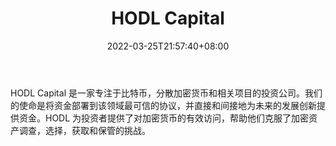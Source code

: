 ﻿---
weight: 
title: "HODL Capital"
description: "HODL Capital 是一家专注于比特币，分散加密货币和相关项目的投资公司"
date: 2022-03-25T21:57:40+08:00
lastmod: 2022-03-25T16:45:40+08:00
draft: false
authors: ["Metabd"]
featuredImage: "hodl-capital.jpg"
link: ""
tags: ["投资机构","HODL Capital"]
categories: ["navigation"]
navigation: ["投资机构"]
lightgallery: true
toc: true
pinned: false
recommend: false
recommend1: false
---
HODL Capital 是一家专注于比特币，分散加密货币和相关项目的投资公司。我们的使命是将资金部署到该领域最可信的协议，并直接和间接地为未来的发展创新提供资金。HODL 为投资者提供了对加密货币的有效访问，帮助他们克服了加密资产调查，选择，获取和保管的挑战。
